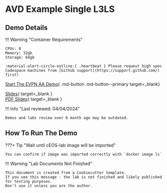 # AVD Example Single L3LS

## Demo Details

!!! Warning "Container Requirements"

    CPUs: 8  
    Memory: 32gb  
    Storage: 64gb  

    :material-alert-circle-outline:{ .heartbeat } Please request high spec Codespace machines from [Github support](https://support.github.com/) first!

[Start The EVPN AA Demo](https://codespaces.new/arista-netdevops-community/one-click-se-demos?quickstart=1&devcontainer_path=.devcontainer%2Favd-examples-single-l3ls%2Fdevcontainer.json){ .md-button .md-button--primary target=_blank}

[Slides](https://arista-netdevops-community.github.io/one-click-se-demos/slides/avd-examples-single-l3ls.html){ target=_blank }  
[PDF Slides](https://arista-netdevops-community.github.io/one-click-se-demos/pdfs/avd-examples-single-l3ls.pdf){ target=_blank }  

!!! Info "Last reviewed: 04/04/2024"

    Demos and labs review over 6 month age may be outdated.

## How To Run The Demo

???+ Tip "Wait until cEOS-lab image will be imported"

    You can confirm if image was imported correctly with `docker image ls`

!!! Warning "Lab Documents Not Finished"

    This document is created from a Cookiecutter template.
    If you see this message - the lab is not finished and likely published for testing purposes.
    Don't use it unless you are the author.
